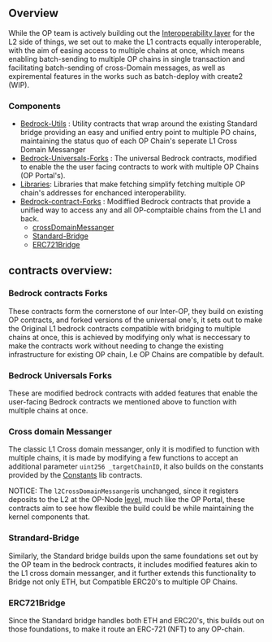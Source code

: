 ## Overview

While the OP team is actively building out the [Interoperability layer](https://specs.optimism.io/interop/overview.html) for the L2 side of things, we set out to make the L1 contracts equally interoperable, with the aim of easing access to multiple chains at once, which means enabling batch-sending to multiple OP chains in single transaction and facilitating batch-sending of cross-Domain messages, as well as expiremental features in the works such as batch-deploy with create2 (WIP).

### Components

- [Bedrock-Utils](#bedrock-Utils) : Utility contracts that wrap around the existing Standard bridge providing an easy and unified entry point to multiple PO chains, maintaining the status quo of each OP Chain's seperate L1 Cross Domain Messanger
- [Bedrock-Universals-Forks](#bedrock-universals-forks) : The universal Bedrock contracts, modified to enable the the user facing contracts to work with multiple OP Chains (OP Portal's).
- [Libraries](#libraries): Libraries that make fetching simplify fetching multiple OP chain's addresses for enchanced interoperability.
- [Bedrock-contract-Forks](#bedrock-contracts-forks) : Modiffied Bedrock contracts that provide a unified way to access any and all OP-comptaible chains from the L1 and back.
  - [crossDomainMessanger](#cross-domain-messanger)
  - [Standard-Bridge](#standard-bridge)
  - [ERC721Bridge](#erc721-bridge)
  
## contracts overview:

### Bedrock contracts Forks

These contracts form the cornerstone of our Inter-OP, they build on existing OP contracts, and forked versions of the universal one's, it sets out to make the Original L1 bedrock contracts compatible with bridging to multiple chains at once, this is achieved by modifying only what is neccessary to make the contracts work without needing to change the existing infrastructure for existing OP chain, I.e OP Chains are compatible by default.

### Bedrock Universals Forks

These are modified bedrock contracts with added features that enable the user-facing Bedrock contracts we mentioned above to function with multiple chains at once.


### Cross domain Messanger

The classic L1 Cross domain messanger, only it is modified to function with multiple chains, it is made by modifying a few functions to accept an additional parameter `uint256 _targetChainID`, it also builds on the constants provided by the [Constants](#constants) lib contracts.

NOTICE: The `l2CrossDomainMessanger`is unchanged, since it registers deposits to the L2 at the OP-Node [level](https://docs.optimism.io/stack/protocol/rollup/deposit-flow#l2-processing), much like the OP Portal, these contracts aim to see how flexible the build could be while maintaining the kernel components that.

### Strandard-Bridge

Similarly, the Standard bridge builds upon the same foundations set out by the OP team in the bedrock contracts, it includes modified features akin to the L1 cross domain messanger, and it further extends this functionality to Bridge not only ETH, but Compatible ERC20's to multiple OP Chains.

### ERC721Bridge

Since the Standard bridge handles both ETH and ERC20's, this builds out on those foundations, to make it route an ERC-721 (NFT) to any OP-chain.
